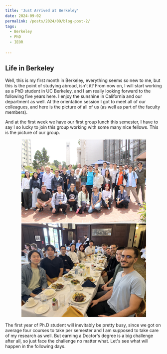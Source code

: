 ```yaml
---
title: 'Just Arrived at Berkeley'
date: 2024-09-02
permalink: /posts/2024/09/blog-post-2/
tags:
  - Berkeley
  - PhD
  - IEOR
  
---
```

## Life in Berkeley
Well, this is my first month in Berkeley, everything seems so new to me, but this is the point of studying abroad, isn't it?
From now on, I will start working as a PhD student in UC Berkeley, and I am really looking forward to the following five years here. I enjoy the sunshine in California and our department as well. At the orientation session I got to meet all of our colleagues, and here is the picture of all of us (as well as part of the faculty members).

And at the first week we have our first group lunch this semester, I have to say I so lucky to join this group working with some many nice fellows. This is the picture of our group. 

<p align = "center">    
<img  src="./IEOR_24fall.jpeg" width="400" />
<img  src="./grouplunch_20240830.jpeg" width="400" />
</p>

The first year of Ph.D student will inevitably be pretty busy, since we got on average four courses to take per semester and I am supposed to take care of my research as well. But earning a Doctor's degree is a big challenge after all, so just face the challenge no matter what. Let's see what will happen in the following days.

